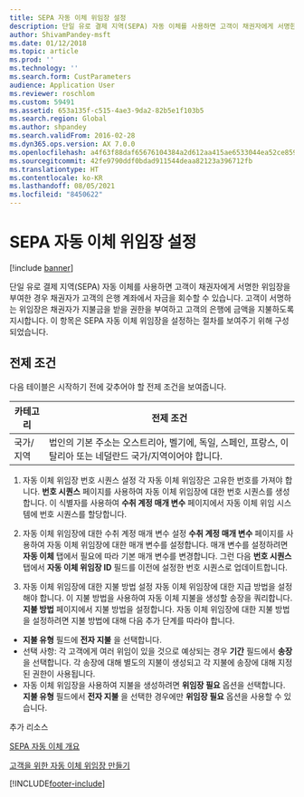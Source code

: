 ```yaml
---
title: SEPA 자동 이체 위임장 설정
description: 단일 유로 결제 지역(SEPA) 자동 이체를 사용하면 고객이 채권자에게 서명한 위임장을 부여한 경우 채권자가 고객의 은행 계좌에서 자금을 회수할 수 있습니다.
author: ShivamPandey-msft
ms.date: 01/12/2018
ms.topic: article
ms.prod: ''
ms.technology: ''
ms.search.form: CustParameters
audience: Application User
ms.reviewer: roschlom
ms.custom: 59491
ms.assetid: 653a135f-c515-4ae3-9da2-82b5e1f103b5
ms.search.region: Global
ms.author: shpandey
ms.search.validFrom: 2016-02-28
ms.dyn365.ops.version: AX 7.0.0
ms.openlocfilehash: a4f63f88daf65676104384a2d612aa415ae6533044ea52ce85947f75ad876ced
ms.sourcegitcommit: 42fe9790ddf0bdad911544deaa82123a396712fb
ms.translationtype: HT
ms.contentlocale: ko-KR
ms.lasthandoff: 08/05/2021
ms.locfileid: "8450622"
---
```

# <a name="set-up-sepa-direct-debit-mandate"></a>SEPA 자동 이체 위임장 설정

[!include [banner](../includes/banner.md)]

단일 유로 결제 지역(SEPA) 자동 이체를 사용하면 고객이 채권자에게 서명한 위임장을 부여한 경우 채권자가 고객의 은행 계좌에서 자금을 회수할 수 있습니다. 고객이 서명하는 위임장은 채권자가 지불금을 받을 권한을 부여하고 고객의 은행에 금액을 지불하도록 지시합니다. 이 항목은 SEPA 자동 이체 위임장을 설정하는 절차를 보여주기 위해 구성되었습니다.

## <a name="prerequisites"></a>전제 조건
다음 테이블은 시작하기 전에 갖추어야 할 전제 조건을 보여줍니다.

| 카테고리       | 전제 조건                                                                                                                                              |
|----------------|-----------------------------------------------------------------------------------------------------------------------------------------------------------|
| 국가/지역 | 법인의 기본 주소는 오스트리아, 벨기에, 독일, 스페인, 프랑스, 이탈리아 또는 네덜란드 국가/지역이어야 합니다. |

1. 자동 이체 위임장 번호 시퀀스 설정 각 자동 이체 위임장은 고유한 번호를 가져야 합니다. **번호 시퀀스** 페이지를 사용하여 자동 이체 위임장에 대한 번호 시퀀스를 생성합니다. 이 식별자를 사용하여 **수취 계정 매개 변수** 페이지에서 자동 이체 위임 시스템에 번호 시퀀스를 할당합니다.

2. 자동 이체 위임장에 대한 수취 계정 매개 변수 설정 **수취 계정 매개 변수** 페이지를 사용하여 자동 이체 위임장에 대한 매개 변수를 설정합니다. 매개 변수를 설정하려면 **자동 이체** 탭에서 필요에 따라 기본 매개 변수를 변경합니다. 그런 다음 **번호 시퀀스** 탭에서 **자동 이체 위임장 ID** 필드를 이전에 설정한 번호 시퀀스로 업데이트합니다.

3. 자동 이체 위임장에 대한 지불 방법 설정 자동 이체 위임장에 대한 지급 방법을 설정해야 합니다. 이 지불 방법을 사용하여 자동 이체 지불을 생성할 송장을 쿼리합니다. **지불 방법** 페이지에서 지불 방법을 설정합니다. 자동 이체 위임장에 대한 지불 방법을 설정하려면 지불 방법에 대해 다음 추가 단계를 따라야 합니다.

-   **지불 유형** 필드에 **전자 지불** 을 선택합니다.
-   선택 사항: 각 고객에게 여러 위임이 있을 것으로 예상되는 경우 **기간** 필드에서 **송장** 을 선택합니다. 각 송장에 대해 별도의 지불이 생성되고 각 지불에 송장에 대해 지정된 권한이 사용됩니다.
-   자동 이체 위임장을 사용하여 지불을 생성하려면 **위임장 필요** 옵션을 선택합니다. **지불 유형** 필드에서 **전자 지불** 을 선택한 경우에만 **위임장 필요** 옵션을 사용할 수 있습니다.

추가 리소스

[SEPA 자동 이체 개요](sepa-direct-debit-overview.md) 

[고객을 위한 자동 이체 위임장 만들기](tasks/create-direct-debit-mandate-customer.md) 



[!INCLUDE[footer-include](../../includes/footer-banner.md)]